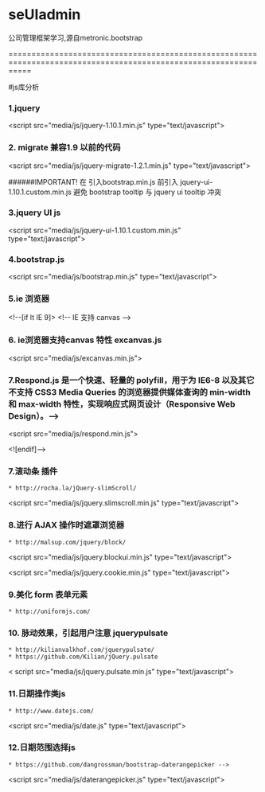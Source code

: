 seUIadmin
=========

公司管理框架学习,源自metronic.bootstrap

=================================================================================================================


#js库分析


### 1.jquery

&lt;script src="media/js/jquery-1.10.1.min.js" type="text/javascript"></script>

### 2. migrate  兼容1.9 以前的代码


&lt;script src="media/js/jquery-migrate-1.2.1.min.js" type="text/javascript"></script>

######IMPORTANT!   在 引入bootstrap.min.js 前引入 jquery-ui-1.10.1.custom.min.js 避免 bootstrap tooltip 与 jquery ui tooltip 冲突

### 3.jquery UI js
&lt;script src="media/js/jquery-ui-1.10.1.custom.min.js" type="text/javascript"></script>

### 4.bootstrap.js
&lt;script src="media/js/bootstrap.min.js" type="text/javascript"></script>

### 5.ie 浏览器
&lt;!--[if lt IE 9]>
&lt;!-- IE 支持 canvas -->
### 6. ie浏览器支持canvas 特性  excanvas.js
&lt;script src="media/js/excanvas.min.js"></script>
### 7.Respond.js 是一个快速、轻量的 polyfill，用于为 IE6-8 以及其它不支持 CSS3 Media Queries 的浏览器提供媒体查询的 min-width 和 max-width 特性，实现响应式网页设计（Responsive Web Design）。-->
&lt;script src="media/js/respond.min.js"></script>

<![endif]-->



### 7.滚动条 插件
    * http://rocha.la/jQuery-slimScroll/
&lt;script src="media/js/jquery.slimscroll.min.js" type="text/javascript"></script>

### 8.进行 AJAX 操作时遮罩浏览器
    * http://malsup.com/jquery/block/

&lt;script src="media/js/jquery.blockui.min.js" type="text/javascript"></script>

&lt;script src="media/js/jquery.cookie.min.js" type="text/javascript"></script>

### 9.美化 form 表单元素  
    * http://uniformjs.com/
<script src="media/js/jquery.uniform.min.js" type="text/javascript"></script>

### 10. 脉动效果，引起用户注意 jquerypulsate
    * http://kilianvalkhof.com/jquerypulsate/
    * https://github.com/Kilian/jQuery.pulsate
&lt; script src="media/js/jquery.pulsate.min.js" type="text/javascript"></script>

### 11.日期操作类js
    * http://www.datejs.com/
&lt;script src="media/js/date.js" type="text/javascript"></script>

###  12.日期范围选择js
    * https://github.com/dangrossman/bootstrap-daterangepicker -->
&lt;script src="media/js/daterangepicker.js" type="text/javascript"></script>
